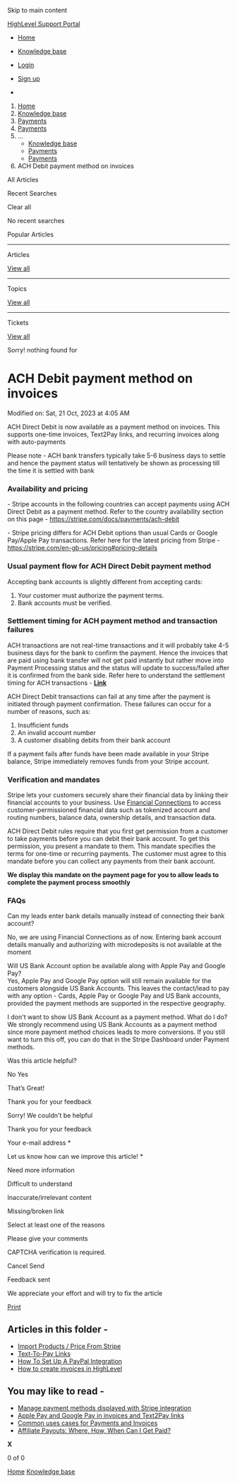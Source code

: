 Skip to main content

[ HighLevel Support Portal ](https://help.gohighlevel.com)

  * [ Home ](/support/home)
  * [ Knowledge base ](/support/solutions)

  * [Login](/support/login)
  * [Sign up](/support/signup)
  * 

  1. [Home](/support/home)
  2. [Knowledge base](/support/solutions)
  3. [Payments](/support/solutions/155000000067)
  4. [Payments](/support/solutions/folders/48000682654)
  5. ... 
     * [Knowledge base](/support/solutions)
     * [Payments](/support/solutions/155000000067)
     * [Payments](/support/solutions/folders/48000682654)
  6. ACH Debit payment method on invoices

All  Articles 

Recent Searches

Clear all

No recent searches

Popular Articles

* * *

Articles

[View all](/support/search/solutions)

* * *

Topics

[View all](/support/search/topics)

* * *

Tickets

[View all](/support/search/tickets)

Sorry! nothing found for   

# ACH Debit payment method on invoices

Modified on: Sat, 21 Oct, 2023 at 4:05 AM

ACH Direct Debit is now available as a payment method on invoices. This supports one-time invoices, Text2Pay links, and recurring invoices along with auto-payments

Please note - ACH bank transfers typically take 5-6 business days to settle and hence the payment status will tentatively be shown as processing till the time it is settled with bank

### **Availability and pricing**

\- Stripe accounts in the following countries can accept payments using ACH Direct Debit as a payment method. Refer to the country availability section on this page - <https://stripe.com/docs/payments/ach-debit>

\- Stripe pricing differs for ACH Debit options than usual Cards or Google Pay/Apple Pay transactions. Refer here for the latest pricing from Stripe - <https://stripe.com/en-gb-us/pricing#pricing-details>

### **Usual payment flow for ACH Direct Debit payment method**

Accepting bank accounts is slightly different from accepting cards:

  1. Your customer must authorize the payment terms.
  2. Bank accounts must be verified.

### **Settlement timing for ACH payment method and transaction failures**

ACH transactions are not real-time transactions and it will probably take 4-5 business days for the bank to confirm the payment. Hence the invoices that are paid using bank transfer will not get paid instantly but rather move into Payment Processing status and the status will update to success/failed after it is confirmed from the bank side. Refer here to understand the settlement timing for ACH transactions - **[](https://stripe.com/docs/payments/ach-debit#timing)[](https://stripe.com/docs/payments/ach-debit#timing)[Link](https://stripe.com/docs/payments/ach-debit#timing)**

ACH Direct Debit transactions can fail at any time after the payment is initiated through payment confirmation. These failures can occur for a number of reasons, such as:

  1. Insufficient funds
  2. An invalid account number
  3. A customer disabling debits from their bank account

If a payment fails after funds have been made available in your Stripe balance, Stripe immediately removes funds from your Stripe account.

### **Verification and mandates**

Stripe lets your customers securely share their financial data by linking their financial accounts to your business. Use [Financial Connections](https://stripe.com/docs/financial-connections) to access customer-permissioned financial data such as tokenized account and routing numbers, balance data, ownership details, and transaction data.

ACH Direct Debit rules require that you first get permission from a customer to take payments before you can debit their bank account. To get this permission, you present a mandate to them. This mandate specifies the terms for one-time or recurring payments. The customer must agree to this mandate before you can collect any payments from their bank account.

**We display this mandate on the payment page for you to allow leads to complete the payment process smoothly**

### **FAQs**

Can my leads enter bank details manually instead of connecting their bank account?

No, we are using Financial Connections as of now. Entering bank account details manually and authorizing with microdeposits is not available at the moment

Will US Bank Account option be available along with Apple Pay and Google Pay?  
Yes, Apple Pay and Google Pay option will still remain available for the customers alongside US Bank Accounts. This leaves the contact/lead to pay with any option - Cards, Apple Pay or Google Pay and US Bank accounts, provided the payment methods are supported in the respective geography.

I don't want to show US Bank Account as a payment method. What do I do?  
We strongly recommend using US Bank Accounts as a payment method since more payment method choices leads to more conversions. If you still want to turn this off, you can do that in the Stripe Dashboard under Payment methods.

Was this article helpful?

No  Yes 

That’s Great!

Thank you for your feedback

Sorry! We couldn't be helpful

Thank you for your feedback

Your e-mail address *

Let us know how can we improve this article! *

Need more information 

Difficult to understand 

Inaccurate/irrelevant content 

Missing/broken link 

Select at least one of the reasons 

Please give your comments 

CAPTCHA verification is required. 

Cancel  Send 

Feedback sent

We appreciate your effort and will try to fix the article

[Print](javascript:print\(\))

## Articles in this folder -

  * [Import Products / Price From Stripe](/support/solutions/articles/48001202184-import-products-price-from-stripe)
  * [Text-To-Pay Links](/support/solutions/articles/48001202185-text-to-pay-links)
  * [How To Set Up A PayPal Integration](/support/solutions/articles/48001204158-how-to-set-up-a-paypal-integration)
  * [How to create invoices in HighLevel](/support/solutions/articles/48001208702-how-to-create-invoices-in-highlevel)

## You may like to read -

  * [Manage payment methods displayed with Stripe integration](/support/solutions/articles/155000002377-manage-payment-methods-displayed-with-stripe-integration)
  * [Apple Pay and Google Pay in invoices and Text2Pay links](/support/solutions/articles/155000000080-apple-pay-and-google-pay-in-invoices-and-text2pay-links)
  * [Common uses cases for Payments and Invoices](/support/solutions/articles/48001220600-common-uses-cases-for-payments-and-invoices)
  * [Affiliate Payouts: Where, How, When Can I Get Paid?](/support/solutions/articles/48001208136-affiliate-payouts-where-how-when-can-i-get-paid-)

**X**

0 of 0 []()

[Home](/support/home) [Knowledge base](/support/solutions)
